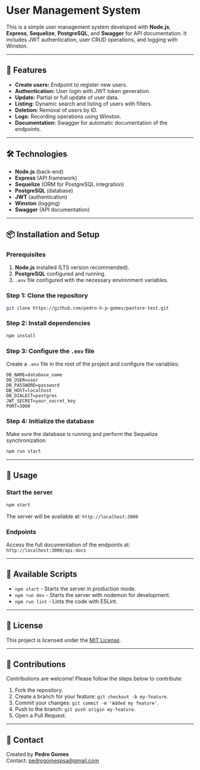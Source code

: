 
# User Management System

This is a simple user management system developed with **Node.js**, **Express**, **Sequelize**, **PostgreSQL**, and **Swagger** for API documentation. It includes JWT authentication, user CRUD operations, and logging with Winston.

---

## 🚀 Features

- **Create users:** Endpoint to register new users.
- **Authentication:** User login with JWT token generation.
- **Update:** Partial or full update of user data.
- **Listing:** Dynamic search and listing of users with filters.
- **Deletion:** Removal of users by ID.
- **Logs:** Recording operations using Winston.
- **Documentation:** Swagger for automatic documentation of the endpoints.

---

## 🛠️ Technologies

- **Node.js** (back-end)
- **Express** (API framework)
- **Sequelize** (ORM for PostgreSQL integration)
- **PostgreSQL** (database)
- **JWT** (authentication)
- **Winston** (logging)
- **Swagger** (API documentation)

---

## 📦 Installation and Setup

### Prerequisites

1. **Node.js** installed (LTS version recommended).
2. **PostgreSQL** configured and running.
3. `.env` file configured with the necessary environment variables.

### Step 1: Clone the repository

```bash
git clone https://github.com/pedro-h-p-gomes/pantore-test.git
```

### Step 2: Install dependencies

```bash
npm install
```

### Step 3: Configure the `.env` file

Create a `.env` file in the root of the project and configure the variables:

```
DB_NAME=database_name
DB_USER=user
DB_PASSWORD=password
DB_HOST=localhost
DB_DIALECT=postgres
JWT_SECRET=your_secret_key
PORT=3000
```

### Step 4: Initialize the database

Make sure the database is running and perform the Sequelize synchronization:

```bash
npm run start
```

---

## 🏃 Usage

### Start the server

```bash
npm start
```

The server will be available at: `http://localhost:3000`

### Endpoints

Access the full documentation of the endpoints at:  
`http://localhost:3000/api-docs`

---

## 📜 Available Scripts

- `npm start` - Starts the server in production mode.
- `npm run dev` - Starts the server with nodemon for development.
- `npm run lint` - Lints the code with ESLint.

---

## 📄 License

This project is licensed under the [MIT License](LICENSE).

---

## 🤝 Contributions

Contributions are welcome! Please follow the steps below to contribute:

1. Fork the repository.
2. Create a branch for your feature: `git checkout -b my-feature`.
3. Commit your changes: `git commit -m 'Added my feature'`.
4. Push to the branch: `git push origin my-feature`.
5. Open a Pull Request.

---

## 📧 Contact

Created by **Pedro Gomes**  
Contact: [pedrogomespsa@gmail.com](mailto:pedrogomespsa@gmail.com)
